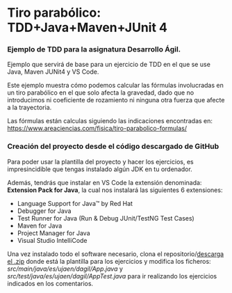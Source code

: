 # Tiro parabólico: TDD+Java+Maven+JUnit 4
### Ejemplo de TDD para la asignatura Desarrollo Ágil.
Ejemplo que servirá de base para un ejercicio de TDD en el que se use Java, Maven JUNit4 y VS Code.

Este ejemplo muestra cómo podemos calcular las fórmulas involucradas en un tiro parabólico en el que solo afecta la gravedad, dado que no introducimos ni coeficiente de rozamiento ni ninguna otra fuerza que afecte a la trayectoria.

Las fórmulas están calculas siguiendo las indicaciones encontradas en: https://www.areaciencias.com/fisica/tiro-parabolico-formulas/ 

### Creación del proyecto desde el código descargado de GitHub
Para poder usar la plantilla del proyecto y hacer los ejercicios, es impresincidible que tengas instalado algún JDK en tu ordenador. 

Además, tendrás que instalar en VS Code la extensión denominada: **Extension Pack for Java**, la cual nos instalará las siguientes 6 extensiones:

* Language Support for Java™ by Red Hat
* Debugger for Java
* Test Runner for Java (Run & Debug JUnit/TestNG Test Cases)
* Maven for Java
* Project Manager for Java
* Visual Studio IntelliCode

Una vez instalado todo el software necesario, clona el repositorio/[descarga el .zip](https://github.com/UJA-Desarrollo-Agil/tdd_tiro_parabolico/archive/refs/heads/master.zip) donde está la plantilla para los ejercicios y modifica los ficheros: *src/main/java/es/ujaen/dagil/App.java* y *src/test/java/es/ujaen/dagil/AppTest.java* para ir realizando los ejercicios indicados en los comentarios.

